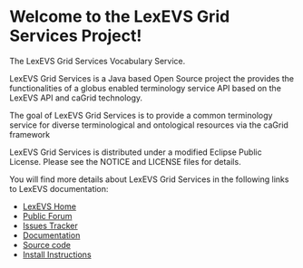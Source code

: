 Welcome to the LexEVS Grid Services Project!
=====================================

The LexEVS Grid Services Vocabulary Service.

LexEVS Grid Services is a Java based Open Source project the provides the functionalities of a globus
enabled terminology service API based on the LexEVS API and caGrid technology.

The goal of LexEVS Grid Services is to provide a common terminology service for diverse terminological
and ontological resources via the caGrid framework

LexEVS Grid Services is distributed under a modified Eclipse Public License.
Please see the NOTICE and LICENSE files for details.

You will find more details about LexEVS Grid Services in the following links to LexEVS documentation:

* [LexEVS Home](https://wiki.nci.nih.gov/x/OJG4Aw)
* [Public Forum](https://cabig-kc.nci.nih.gov/Vocab/forums/viewforum.php?f=13)
* [Issues Tracker](https://tracker.nci.nih.gov/browse/LEXEVS)
* [Documentation](https://wiki.nci.nih.gov/x/OJG4Aw)
* [Source code](https://github.com/NCIP/LexEVS)
* [Install Instructions](https://wiki.nci.nih.gov/x/w5C4Aw)
